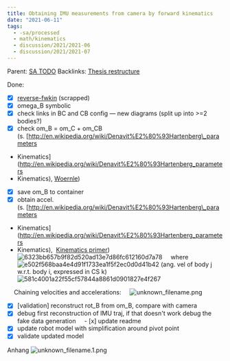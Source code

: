 ```yaml
---
title: Obtaining IMU measurements from camera by forward kinematics
date: "2021-06-11"
tags:
  - -sa/processed
  - math/kinematics
  - discussion/2021/2021-06
  - discussion/2021/2021-07
---
```


Parent: [SA TODO](sa-todo.md)
Backlinks: [Thesis restructure](private/thesis-sa.md)

Done:
- [x] [reverse-fwkin](reverse-fwkin.md) (scrapped)
- [x] omega\_B symbolic
- [x] check links in BC and CB config — new diagrams (split up into >=2 bodies?)
- [x] check om\_B = om\_C + om\_CB (s. [http://en.wikipedia.org/wiki/Denavit%E2%80%93Hartenberg\_parameters
- Kinematics](http://en.wikipedia.org/wiki/Denavit%E2%80%93Hartenberg_parameters
- Kinematics), [Woernle](woernle.md))
- [x] save om\_B to container
- [x] obtain accel. (s. [http://en.wikipedia.org/wiki/Denavit%E2%80%93Hartenberg\_parameters
- Kinematics](http://en.wikipedia.org/wiki/Denavit%E2%80%93Hartenberg_parameters
- Kinematics),  [Kinematics primer](kinematics-primer.md))
    ![6323bb657b9f82d520ad13e7d86fc612160d7a78](http://wikimedia.org/api/rest_v1/media/math/render/svg/6323bb657b9f82d520ad13e7d86fc612160d7a78)
    where  ![e502f568baa4e4d91f1733ea1f5f2ec0d0d41b42](http://wikimedia.org/api/rest_v1/media/math/render/svg/e502f568baa4e4d91f1733ea1f5f2ec0d0d41b42) (ang. vel of body j w.r.t. body i, expressed in CS k)
    ![581c4001a22f55cf57844a8861d0901827e4f267](http://wikimedia.org/api/rest_v1/media/math/render/svg/581c4001a22f55cf57844a8861d0901827e4f267)

    Chaining velocities and accelerations:
    ![unknown_filename.png](./_resources/Obtaining_IMU_measurements_from_camera_by_forward_kinematics.resources/unknown_filename.png)
- [x] \[validation\] reconstruct rot\_B from om\_B, compare with camera
- [x] debug first reconstruction of IMU traj, if that doesn't work debug the fake data generation
    - [x] update readme
- [x] update robot model with simplification around pivot point
- [x] validate updated model

Anhang
![unknown_filename.1.png](./_resources/Obtaining_IMU_measurements_from_camera_by_forward_kinematics.resources/unknown_filename.1.png)

